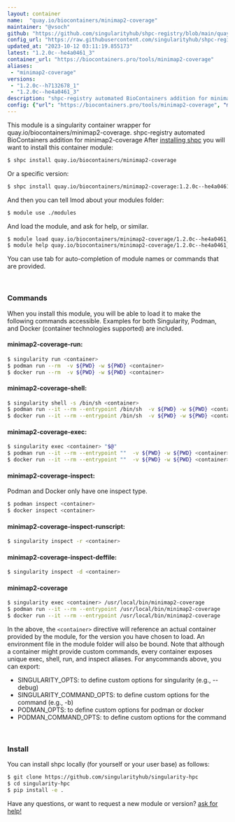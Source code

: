 ```yaml
---
layout: container
name:  "quay.io/biocontainers/minimap2-coverage"
maintainer: "@vsoch"
github: "https://github.com/singularityhub/shpc-registry/blob/main/quay.io/biocontainers/minimap2-coverage/container.yaml"
config_url: "https://raw.githubusercontent.com/singularityhub/shpc-registry/main/quay.io/biocontainers/minimap2-coverage/container.yaml"
updated_at: "2023-10-12 03:11:19.855173"
latest: "1.2.0c--he4a0461_3"
container_url: "https://biocontainers.pro/tools/minimap2-coverage"
aliases:
 - "minimap2-coverage"
versions:
 - "1.2.0c--h7132678_1"
 - "1.2.0c--he4a0461_3"
description: "shpc-registry automated BioContainers addition for minimap2-coverage"
config: {"url": "https://biocontainers.pro/tools/minimap2-coverage", "maintainer": "@vsoch", "description": "shpc-registry automated BioContainers addition for minimap2-coverage", "latest": {"1.2.0c--he4a0461_3": "sha256:fabbbab508cce0ec5f08d0c03ba3711e0e4e34c7c303b68d64138e9339b4dbb7"}, "tags": {"1.2.0c--h7132678_1": "sha256:7d1b30706d8c3d12c97fda057cf7278cca18cad4548f62a12150c2f4e9cedd73", "1.2.0c--he4a0461_3": "sha256:fabbbab508cce0ec5f08d0c03ba3711e0e4e34c7c303b68d64138e9339b4dbb7"}, "docker": "quay.io/biocontainers/minimap2-coverage", "aliases": {"minimap2-coverage": "/usr/local/bin/minimap2-coverage"}}
---
```


This module is a singularity container wrapper for quay.io/biocontainers/minimap2-coverage.
shpc-registry automated BioContainers addition for minimap2-coverage
After [installing shpc](#install) you will want to install this container module:


```bash
$ shpc install quay.io/biocontainers/minimap2-coverage
```

Or a specific version:

```bash
$ shpc install quay.io/biocontainers/minimap2-coverage:1.2.0c--he4a0461_3
```

And then you can tell lmod about your modules folder:

```bash
$ module use ./modules
```

And load the module, and ask for help, or similar.

```bash
$ module load quay.io/biocontainers/minimap2-coverage/1.2.0c--he4a0461_3
$ module help quay.io/biocontainers/minimap2-coverage/1.2.0c--he4a0461_3
```

You can use tab for auto-completion of module names or commands that are provided.

<br>

### Commands

When you install this module, you will be able to load it to make the following commands accessible.
Examples for both Singularity, Podman, and Docker (container technologies supported) are included.

#### minimap2-coverage-run:

```bash
$ singularity run <container>
$ podman run --rm  -v ${PWD} -w ${PWD} <container>
$ docker run --rm  -v ${PWD} -w ${PWD} <container>
```

#### minimap2-coverage-shell:

```bash
$ singularity shell -s /bin/sh <container>
$ podman run --it --rm --entrypoint /bin/sh  -v ${PWD} -w ${PWD} <container>
$ docker run --it --rm --entrypoint /bin/sh  -v ${PWD} -w ${PWD} <container>
```

#### minimap2-coverage-exec:

```bash
$ singularity exec <container> "$@"
$ podman run --it --rm --entrypoint ""  -v ${PWD} -w ${PWD} <container> "$@"
$ docker run --it --rm --entrypoint ""  -v ${PWD} -w ${PWD} <container> "$@"
```

#### minimap2-coverage-inspect:

Podman and Docker only have one inspect type.

```bash
$ podman inspect <container>
$ docker inspect <container>
```

#### minimap2-coverage-inspect-runscript:

```bash
$ singularity inspect -r <container>
```

#### minimap2-coverage-inspect-deffile:

```bash
$ singularity inspect -d <container>
```


#### minimap2-coverage

```bash
$ singularity exec <container> /usr/local/bin/minimap2-coverage
$ podman run --it --rm --entrypoint /usr/local/bin/minimap2-coverage   -v ${PWD} -w ${PWD} <container> -c " $@"
$ docker run --it --rm --entrypoint /usr/local/bin/minimap2-coverage   -v ${PWD} -w ${PWD} <container> -c " $@"
```



In the above, the `<container>` directive will reference an actual container provided
by the module, for the version you have chosen to load. An environment file in the
module folder will also be bound. Note that although a container
might provide custom commands, every container exposes unique exec, shell, run, and
inspect aliases. For anycommands above, you can export:

 - SINGULARITY_OPTS: to define custom options for singularity (e.g., --debug)
 - SINGULARITY_COMMAND_OPTS: to define custom options for the command (e.g., -b)
 - PODMAN_OPTS: to define custom options for podman or docker
 - PODMAN_COMMAND_OPTS: to define custom options for the command

<br>

### Install

You can install shpc locally (for yourself or your user base) as follows:

```bash
$ git clone https://github.com/singularityhub/singularity-hpc
$ cd singularity-hpc
$ pip install -e .
```

Have any questions, or want to request a new module or version? [ask for help!](https://github.com/singularityhub/singularity-hpc/issues)